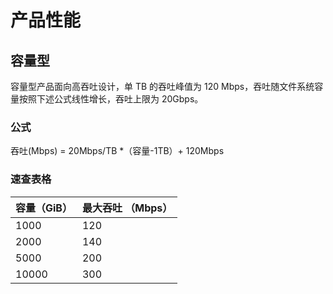 

# 产品性能



## 容量型
容量型产品面向高吞吐设计，单 TB 的吞吐峰值为 120 Mbps，吞吐随文件系统容量按照下述公式线性增长，吞吐上限为 20Gbps。

### 公式
吞吐(Mbps) = 20Mbps/TB *（容量-1TB）+ 120Mbps

### 速查表格

| 容量（GiB） | 最大吞吐 （Mbps）   |
|---------| ------- |
| 1000    | 120 |
| 2000    | 140 |
| 5000    | 200 |
| 10000   | 300 |



